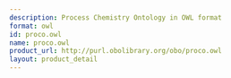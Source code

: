 ```yaml
---
description: Process Chemistry Ontology in OWL format
format: owl
id: proco.owl
name: proco.owl
product_url: http://purl.obolibrary.org/obo/proco.owl
layout: product_detail
---
```

